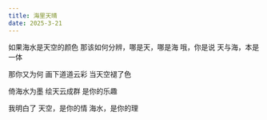 ```yaml
---
title: 海里天晴
date: 2025-3-21
---
```

如果海水是天空的颜色
那该如何分辨，哪是天，哪是海
哦，你是说
天与海，本是一体

那你又为何
画下道道云彩
当天空褪了色

倚海水为墨
绘天云成群
是你的乐趣

我明白了
天空，是你的情
海水，是你的理
